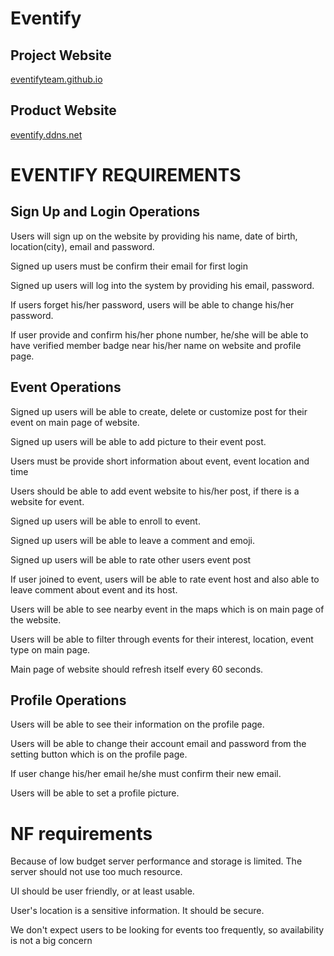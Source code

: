 # Eventify
## Project Website

[eventifyteam.github.io](http://eventifyteam.github.io)

## Product Website

[eventify.ddns.net](http://eventify.ddns.net)

# EVENTIFY REQUIREMENTS
 
## Sign Up and Login Operations

Users will sign up on the website by providing his name, date of birth, location(city), email and password.

Signed up users must be confirm their email for first login

Signed up users will log into the system by providing his email, password.

If users forget his/her password, users will be able to change his/her password.

If user provide and confirm his/her phone number, he/she will be able to have verified member badge near his/her name on website and profile page.

## Event Operations

Signed up users will be able to create, delete or customize post for their event on main page of website.

Signed up users will be able to add picture to their event post.

Users must be provide short information about event, event location and time

Users should be able to add event website to his/her post, if there is a website for event.

Signed up users will be able to enroll to event.

Signed up users will be able to leave a comment and emoji.

Signed up users will be able to rate other users event post 

If user joined to event, users will be able to rate event host and also able to leave comment about event and its host.

Users will be able to see nearby event in the maps which is on main page of the website.

Users will be able to filter through events for their interest, location, event type on main page.

Main page of website should refresh itself every 60 seconds.

## Profile Operations

Users will be able to see their information on the profile page. 

Users will be able to change their account email and password from the setting button which is on the profile page.

If user change his/her email he/she must confirm their new email.

Users will be able to set a profile picture.

# NF requirements

Because of low budget server performance and storage is limited. The server should not use too much resource.

UI should be user friendly, or at least usable.

User's location is a sensitive information. It should be secure.

We don't expect users to be looking for events too frequently, so availability is not a big concern
